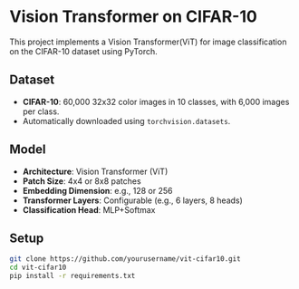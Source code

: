 # Vision Transformer on CIFAR-10

This project implements a Vision Transformer(ViT) for image classification on the CIFAR-10 dataset using PyTorch.

## Dataset

- **CIFAR-10**: 60,000 32x32 color images in 10 classes, with 6,000 images per class.
- Automatically downloaded using `torchvision.datasets`.

## Model

- **Architecture**: Vision Transformer (ViT)
- **Patch Size**: 4x4 or 8x8 patches
- **Embedding Dimension**: e.g., 128 or 256
- **Transformer Layers**: Configurable (e.g., 6 layers, 8 heads)
- **Classification Head**: MLP+Softmax

## Setup

```bash
git clone https://github.com/yourusername/vit-cifar10.git
cd vit-cifar10
pip install -r requirements.txt

